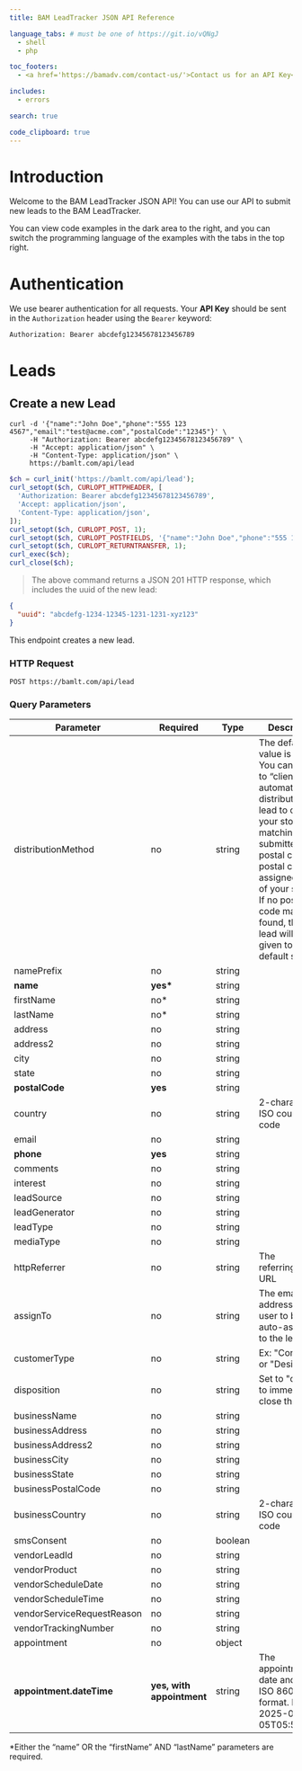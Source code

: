 ```yaml
---
title: BAM LeadTracker JSON API Reference

language_tabs: # must be one of https://git.io/vQNgJ
  - shell
  - php

toc_footers:
  - <a href='https://bamadv.com/contact-us/'>Contact us for an API Key</a>

includes:
  - errors

search: true

code_clipboard: true
---
```


# Introduction

Welcome to the BAM LeadTracker JSON API! You can use our API to submit new leads to the BAM LeadTracker.

You can view code examples in the dark area to the right, and you can switch the programming language of the examples with the tabs in the top right.

# Authentication

We use bearer authentication for all requests. Your **API Key** should be sent in the `Authorization` header using the `Bearer` keyword:

`Authorization: Bearer abcdefg12345678123456789`

# Leads

## Create a new Lead

```shell
curl -d '{"name":"John Doe","phone":"555 123 4567","email":"test@acme.com","postalCode":"12345"}' \
     -H "Authorization: Bearer abcdefg12345678123456789" \
     -H "Accept: application/json" \
     -H "Content-Type: application/json" \
     https://bamlt.com/api/lead
```

```php
$ch = curl_init('https://bamlt.com/api/lead');
curl_setopt($ch, CURLOPT_HTTPHEADER, [
  'Authorization: Bearer abcdefg12345678123456789',
  'Accept: application/json',
  'Content-Type: application/json',
]);
curl_setopt($ch, CURLOPT_POST, 1);
curl_setopt($ch, CURLOPT_POSTFIELDS, '{"name":"John Doe","phone":"555 123 4567","email":"test@acme.com","postalCode":"12345"}');
curl_setopt($ch, CURLOPT_RETURNTRANSFER, 1);
curl_exec($ch);
curl_close($ch);
```

> The above command returns a JSON 201 HTTP response, which includes the uuid of the new lead:

```json
{
  "uuid": "abcdefg-1234-12345-1231-1231-xyz123"
}
```

This endpoint creates a new lead.

### HTTP Request

`POST https://bamlt.com/api/lead`

### Query Parameters

Parameter | Required | Type | Description
--------- | -------- | ---- | -----------
distributionMethod | no | string | The default value is “store”. You can set this to “client” to automatically distribute the lead to one of your stores by matching the submitted postal code to a postal code assigned to one of your stores. If no postal code match is found, then the lead will be given to your default store.
namePrefix | no | string | 
<b>name</b> | <b>yes*</b> | string | 
firstName | no* | string | 
lastName | no* | string | 
address | no | string | 
address2 | no | string | 
city | no | string | 
state | no | string | 
<b>postalCode</b> | <b>yes</b> | string | 
country | no | string | 2-character ISO country code
email | no | string | 
<b>phone</b> | <b>yes</b> | string | 
comments | no | string | 
interest | no | string | 
leadSource | no | string | 
leadGenerator | no | string | 
leadType | no | string | 
mediaType | no | string | 
httpReferrer | no | string | The referring/source URL
assignTo | no | string | The email address of a user to be auto-assigned to the lead
customerType | no | string | Ex: "Contractor" or "Designer"
disposition | no | string | Set to "closed" to immediately close the lead
businessName | no | string | 
businessAddress | no | string | 
businessAddress2 | no | string | 
businessCity | no | string | 
businessState | no | string | 
businessPostalCode | no | string | 
businessCountry | no | string | 2-character ISO country code
smsConsent | no | boolean | 
vendorLeadId | no | string | 
vendorProduct | no | string | 
vendorScheduleDate | no | string | 
vendorScheduleTime | no | string | 
vendorServiceRequestReason | no | string | 
vendorTrackingNumber | no | string | 
appointment | no | object
<b>appointment.dateTime</b> | <b>yes, with appointment</b> | string | The appointment's date and time in ISO 8601 format. Ex: 2025-02-05T05:54:56Z

*Either the “name” OR the “firstName” AND “lastName” parameters are required.
